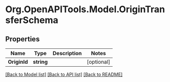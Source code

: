 
# Org.OpenAPITools.Model.OriginTransferSchema

## Properties

Name | Type | Description | Notes
------------ | ------------- | ------------- | -------------
**OriginId** | **string** |  | [optional] 

[[Back to Model list]](../README.md#documentation-for-models)
[[Back to API list]](../README.md#documentation-for-api-endpoints)
[[Back to README]](../README.md)

